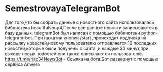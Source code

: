 ﻿# SemestrovayaTelegramBot

Для того,что бы собрать данные с новостного сайта использовалась библиотека beautifulsoup4,После все данные новости записываются в базу данных.
telegramBot был написан с помощью библиотеки python-telegram-bot.
При нажатии кнопки /start ,происходит подписка на рассылку новостей,новому пользователю отправляется 10 последних новостей,которые были получены с сайта ,и каждые 20 минут,при выходе новых новостей они также присылаются пользователю.
https://t.me/riac34NewsBot - Ссылка на бота.Бот развернут с помощью сервиса Amvera
